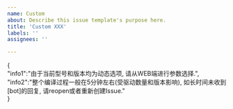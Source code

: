 ```yaml
---
name: Custom
about: Describe this issue template's purpose here.
title: 'Custom XXX'
labels: ''
assignees: ''

---
```


{  
    "info1":"由于当前型号和版本均为动态选项, 请从WEB端进行参数选择.",  
    "info2":"整个编译过程一般在5分钟左右(受驱动数量和版本影响), 如长时间未收到[bot]的回复, 请reopen或者重新创建Issue."   
}
